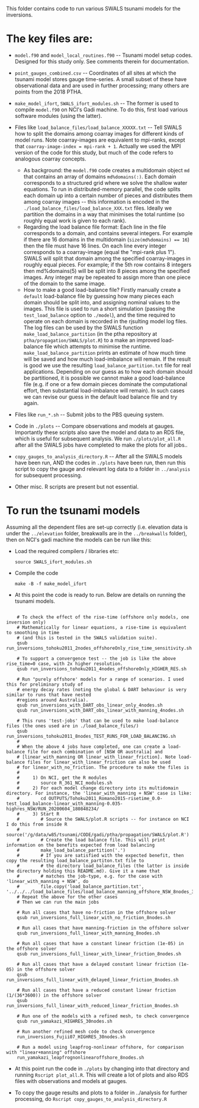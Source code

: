 This folder contains code to run various SWALS tsunami models for the inversions. 

# The key files are:

* `model.f90` and `model_local_routines.f90`  -- Tsunami model setup codes. Designed for this study only. See comments therein for documentation.

* `point_gauges_combined.csv` -- Coordinates of all sites at which the tsunami model stores gauge time-series. A small subset of these have observational data and are used in further processing; many others are points from the 2018 PTHA.

* `make_model_ifort`, `SWALS_ifort_modules.sh` -- The former is used to compile `model.f90` on NCI's Gadi machine. To do this, first load various software modules (using the latter).

* Files like `load_balance_files/load_balance_XXXXX.txt` -- Tell SWALS how to split the domains among coarray images for different kinds of model runs. Note coarray-images are equivalent to mpi-ranks, except that `coarray-image-index = mpi-rank + 1`. Actually we used the MPI version of the code for this study, but much of the code refers to analogous coarray concepts.
    - As background: the `model.f90` code creates a multidomain object `md` that contains an array of domains `md%domains(:)`. Each domain corresponds to a structured grid where we solve the shallow water equations. To run in distributed-memory parallel, the code splits each domain up into a certain number of pieces and distributes them among coarray images -- this information is encoded in the `./load_balance_files/load_balance_XXX.txt` files. Ideally we partition the domains in a way that minimises the total runtime (so roughly equal work is given to each rank).
  - Regarding the load balance file format: Each line in the file corresponds to a domain, and contains several integers. For example if there are 16 domains in the multidomain (`size(md%domains) == 16`) then the file must have 16 lines. On each line every integer corresponds to a coarray-image (equal the "mpi-rank plus 1"). SWALS will split that domain among the specified coarray-images in roughly equal pieces. For example; if the 5th row contains 8 integers then md%domains(5) will be split into 8 pieces among the specified images. Any integer may be repeated to assign more than one piece of the domain to the same image.
  - How to make a good load-balance file? Firstly manually create a `default` load-balance file by guessing how many pieces each domain should be split into, and assigning nominal values to the images. This file is used to run a short simulation (passing the `test_load_balance` option to `./model`), and the time required to operate on each domain is recorded in the rjsulting model log files. The log files can be used by the SWALS function `make_load_balance_partition` (in the ptha repository at `ptha/propagation/SWALS/plot.R`) to a make an improved load-balance file which attempts to minimise the runtime. `make_load_balance_partition` prints an estimate of how much time will be saved and how much load-imbalance will remain. If the result is good we use the resulting `load_balance_partition.txt` file for real applications. Depending on our guess as to how each domain should be partitioned, it is possible we cannot make a good load-balance file (e.g. if one or a few domain pieces dominate the computational effort, then substantial load-imbalance will remain). In such cases we can revise our guess in the default load balance file and try again.

* Files like `run_*.sh` -- Submit jobs to the PBS queuing system. 

* Code in `./plots` -- Compare observations and models at gauges. Importantly these scripts also save the model and data to an RDS file, which is useful for subsequent analysis. We run `./plots/plot_all.R` after all the SWALS jobs have completed to make the plots for all jobs..

* `copy_gauges_to_analysis_directory.R` -- After all the SWALS models have been run, AND the codes in `./plots` have been run, then run this script to copy the gauge and relevant log data to a folder in `../analysis` for subsequent processing.

* Other misc. R scripts are present but not essential.

# To run the tsunami models

Assuming all the dependent files are set-up correctly (i.e. elevation data is under the `../elevation` folder, breakwalls are in the `../breakwalls` folder), then on NCI's gadi machine the models can be run like this:

* Load the required compilers / libraries etc:

  `source SWALS_ifort_modules.sh`

* Compile the code

    `make -B -f make_model_ifort`

* At this point the code is ready to run. Below are details on running the tsunami models.

```

    # To check the effect of the rise-time (offshore only models, one inversion only)
    # Mathematically for linear equations, a rise-time is equivalent to smoothing in time 
    # (and this is tested in the SWALS validation suite).
    qsub run_inversions_tohoku2011_2nodes_offshoreOnly_rise_time_sensitivity.sh

    # To support a convergence test -- the job is like the above rise_time=0 case, with 2x higher resolution.
    qsub run_inversions_tohoku2011_4nodes_offshoreOnly_HIGHER_RES.sh

    # Run "purely offshore' models for a range of scenarios. I used this for preliminary study of 
    # energy decay rates (noting the global & DART behaviour is very similar to runs that have nested 
    #regions around Australia).
    qsub run_inversions_with_DART_obs_linear_only_4nodes.sh
    qsub run_inversions_with_DART_obs_linear_with_manning_4nodes.sh

    # This runs 'test-jobs' that can be used to make load-balance files (the ones used are in ./load_balance_files/)
    qsub run_inversions_tohoku2011_8nodes_TEST_RUNS_FOR_LOAD_BALANCING.sh
    #
    # When the above 4 jobs have completed, one can create a load-balance file for each combination of [NSW OR australia] and
    # [linear_with_manning OR linear_with_linear_friction]. Note load-balance files for linear_with_linear_friction can also be used
    # for linear_with_no_friction. The procedure to make the files is
    #    
    #     1) On NCI, get the R modules
    #        source R_361_NCI_modules.sh 
    #     2) For each model change directory into its multidomain directory. For instance, the 'linear_with_manning + NSW' case is like:
    #        cd OUTPUTS/Tohoku2011_Romano2015-risetime_0.0-test_load_balance-linear_with_manning-0.035-highres_NSW/RUN_20200604_180848234/
    #     3) Start R
    #        # Source the SWALS/plot.R scripts -- for instance on NCI I do this from inside R
    #        source('/g/data/w85/tsunami/CODE/gadi/ptha/propagation/SWALS/plot.R')
    #        # Create the load balance file. This will print information on the benefits expected from load balancing
    #        make_load_balance_partition('.')
    #        # If you are satisfied with the expected benefit, then copy the resulting load_balance_partiton.txt file to
    #        # the directory load_balance_files (the latter is inside the directory holding this README.md). Give it a name that
    #        # matches the job-type, e.g. for the case with 'linear_with_manning + NSW', do
    #        file.copy('load_balance_partition.txt', '../../../load_balance_files/load_balance_manning_offshore_NSW_8nodes_32ranks.txt')
    # Repeat the above for the other cases
    # Then we can run the main jobs
   
    # Run all cases that have no-friction in the offshore solver
    qsub run_inversions_full_linear_with_no_friction_8nodes.sh

    # Run all cases that have manning-friction in the offshore solver
    qsub run_inversions_full_linear_with_manning_8nodes.sh

    # Run all cases that have a constant linear friction (1e-05) in the offshore solver
    qsub run_inversions_full_linear_with_linear_friction_8nodes.sh
    
    # Run all cases that have a delayed constant linear friction (1e-05) in the offshore solver
    qsub run_inversions_full_linear_with_delayed_linear_friction_8nodes.sh

    # Run all cases that have a reduced constant linear friction (1/(36*3600)) in the offshore solver
    qsub run_inversions_full_linear_with_reduced_linear_friction_8nodes.sh

    # Run one of the models with a refined mesh, to check convergence
    qsub run_yamakazi_HIGHRES_30nodes.sh

    # Run another refined mesh code to check convergence
    run_inversions_Fujii07_HIGHRES_30nodes.sh

    # Run a model using leapfrog-nonlinear offshore, for comparison with "linear+manning" offshore
    run_yamakazi_leapfrognonlinearoffshore_8nodes.sh
```

* At this point run the code in `./plots` by changing into that directory and running `Rscript plot_all.R`. This will create a lot of plots and also RDS files with observations and models at gauges.

* To copy the gauge results and plots to a folder in ../analysis for further processing, do `Rscript copy_gauges_to_analysis_directory.R`


